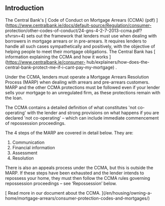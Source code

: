 ##  Introduction

The Central Bank's [ Code of Conduct on Mortgage Arrears (CCMA) (pdf)
](https://www.centralbank.ie/docs/default-source/Regulation/consumer-
protection/other-codes-of-conduct/24-gns-4-2-7-2013-ccma.pdf?sfvrsn=4) sets
out the framework that lenders must use when dealing with borrowers in
mortgage arrears or in pre-arrears. It requires lenders to handle all such
cases sympathetically and positively, with the objective of helping people to
meet their mortgage obligations. The Central Bank has [ information explaining
the CCMA and how it works ](https://www.centralbank.ie/consumer-
hub/explainers/how-does-the-central-bank-protect-me-if-i-cant-pay-my-mortgage)
.

Under the CCMA, lenders must operate a Mortgage Arrears Resolution Process
(MARP) when dealing with arrears and pre-arrears customers. MARP and the other
CCMA protections must be followed even if your lender sells your mortgage to
an unregulated firm, as these protections remain with the loan.

The CCMA contains a detailed definition of what constitutes 'not co-operating'
with the lender and strong provisions on what happens if you are declared 'not
co-operating' – which can include immediate commencement of repossession
proceedings.

The 4 steps of the MARP are covered in detail below. They are:

  1. Communication 
  2. Financial information 
  3. Assessment 
  4. Resolution 

There is also an appeals process under the CCMA, but this is outside the MARP.
If these steps have been exhausted and the lender intends to repossess your
home, they must then follow the CCMA rules governing repossession proceedings
– see ‘Repossession’ below.

[ Read more in our document about the CCMA. ](/en/housing/owning-a-
home/mortgage-arrears/consumer-protection-codes-and-mortgages/)
